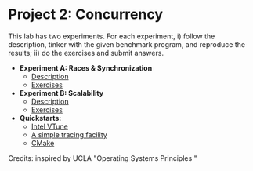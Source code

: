 # Project 2: Concurrency

This lab has two experiments. For each experiment, i) follow the description, tinker with the given benchmark program, and reproduce the results; ii) do the exercises and submit answers. 

* **Experiment A: Races & Synchronization** 
  * [Description](./2a.md)
  * [Exercises](./2a-exercises.md)
* **Experiment B: Scalability** 
  * [Description](./2b.md)
  * [Exercises](./2b-exercises.md)
* **Quickstarts:**
  * [Intel VTune](./vtune.md)
  * [A simple tracing facility](./measurement.md) 
  * [CMake](cmake.md)


Credits: inspired by UCLA "Operating Systems Principles "
